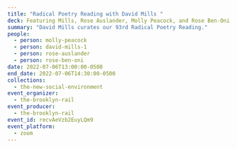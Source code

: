 ```yaml
---
title: "Radical Poetry Reading with David Mills "
deck: Featuring Mills, Rose Auslander, Molly Peacock, and Rose Ben-Oni
summary: "David Mills curates our 93rd Radical Poetry Reading."
people:
  - person: molly-peacock
  - person: david-mills-1
  - person: rose-auslander
  - person: rose-ben-oni
date: 2022-07-06T13:00:00-0500
end_date: 2022-07-06T14:30:00-0500
collections:
  - the-new-social-environment
event_organizer:
  - the-brooklyn-rail
event_producer:
  - the-brooklyn-rail
event_id: recvAeVzb2EuyLQm9
event_platform:
  - zoom
---
```

